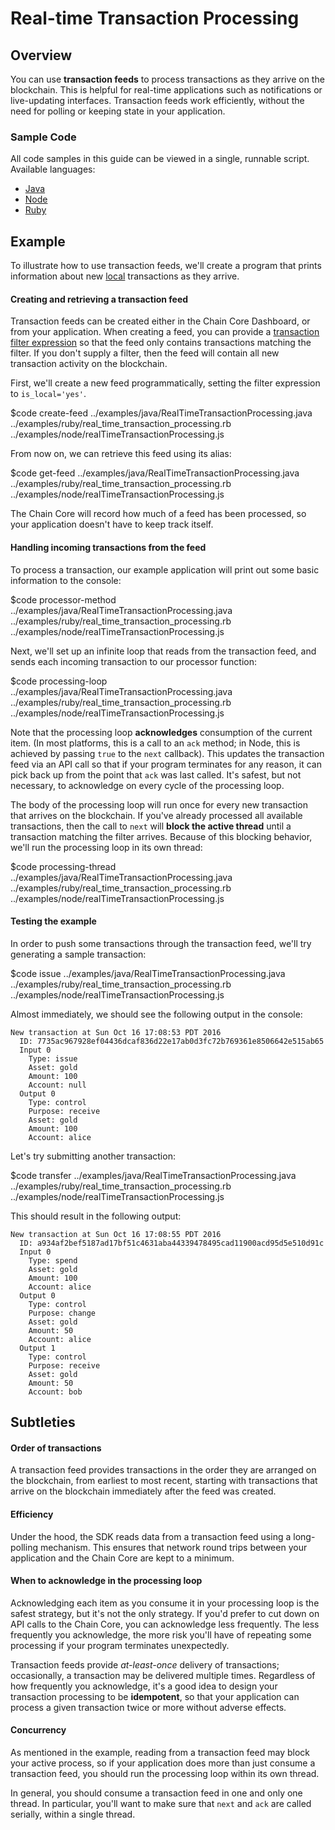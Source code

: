 # Real-time Transaction Processing

## Overview

You can use **transaction feeds** to process transactions as they arrive on the blockchain. This is helpful for real-time applications such as notifications or live-updating interfaces. Transaction feeds work efficiently, without the need for polling or keeping state in your application.

### Sample Code

All code samples in this guide can be viewed in a single, runnable script. Available languages:

- [Java](../examples/java/RealTimeTransactionProcessing.java)
- [Node](../examples/node/realTimeTransactionProcessing.js)
- [Ruby](../examples/ruby/real_time_transaction_processing.rb)

## Example

To illustrate how to use transaction feeds, we'll create a program that prints information about new [local](../learn-more/global-vs-local-data.md) transactions as they arrive.

#### Creating and retrieving a transaction feed

Transaction feeds can be created either in the Chain Core Dashboard, or from your application. When creating a feed, you can provide a [transaction filter expression](../build-applications/queries.md) so that the feed only contains transactions matching the filter. If you don't supply a filter, then the feed will contain all new transaction activity on the blockchain.

First, we'll create a new feed programmatically, setting the filter expression to `is_local='yes'`.

$code create-feed ../examples/java/RealTimeTransactionProcessing.java ../examples/ruby/real_time_transaction_processing.rb ../examples/node/realTimeTransactionProcessing.js

From now on, we can retrieve this feed using its alias:

$code get-feed ../examples/java/RealTimeTransactionProcessing.java ../examples/ruby/real_time_transaction_processing.rb ../examples/node/realTimeTransactionProcessing.js

The Chain Core will record how much of a feed has been processed, so your application doesn't have to keep track itself.

#### Handling incoming transactions from the feed

To process a transaction, our example application will print out some basic information to the console:

$code processor-method ../examples/java/RealTimeTransactionProcessing.java ../examples/ruby/real_time_transaction_processing.rb ../examples/node/realTimeTransactionProcessing.js

Next, we'll set up an infinite loop that reads from the transaction feed, and sends each incoming transaction to our processor function:

$code processing-loop ../examples/java/RealTimeTransactionProcessing.java ../examples/ruby/real_time_transaction_processing.rb ../examples/node/realTimeTransactionProcessing.js

Note that the processing loop **acknowledges** consumption of the current item. (In most platforms, this is a call to an `ack` method; in Node, this is achieved by passing `true` to the `next` callback). This updates the transaction feed via an API call so that if your program terminates for any reason, it can pick back up from the point that `ack` was last called. It's safest, but not necessary, to acknowledge on every cycle of the processing loop.

The body of the processing loop will run once for every new transaction that arrives on the blockchain. If you've already processed all available transactions, then the call to `next` will **block the active thread** until a transaction matching the filter arrives. Because of this blocking behavior, we'll run the processing loop in its own thread:

$code processing-thread ../examples/java/RealTimeTransactionProcessing.java ../examples/ruby/real_time_transaction_processing.rb ../examples/node/realTimeTransactionProcessing.js

#### Testing the example

In order to push some transactions through the transaction feed, we'll try generating a sample transaction:

$code issue ../examples/java/RealTimeTransactionProcessing.java ../examples/ruby/real_time_transaction_processing.rb ../examples/node/realTimeTransactionProcessing.js

Almost immediately, we should see the following output in the console:

```
New transaction at Sun Oct 16 17:08:53 PDT 2016
  ID: 7735ac967928ef04436dcaf836d22e17ab0d3fc72b769361e8506642e515ab65
  Input 0
    Type: issue
    Asset: gold
    Amount: 100
    Account: null
  Output 0
    Type: control
    Purpose: receive
    Asset: gold
    Amount: 100
    Account: alice
```

Let's try submitting another transaction:

$code transfer ../examples/java/RealTimeTransactionProcessing.java ../examples/ruby/real_time_transaction_processing.rb ../examples/node/realTimeTransactionProcessing.js

This should result in the following output:

```
New transaction at Sun Oct 16 17:08:55 PDT 2016
  ID: a934af2bef5187ad17bf51c4631aba44339478495cad11900acd95d5e510d91c
  Input 0
    Type: spend
    Asset: gold
    Amount: 100
    Account: alice
  Output 0
    Type: control
    Purpose: change
    Asset: gold
    Amount: 50
    Account: alice
  Output 1
    Type: control
    Purpose: receive
    Asset: gold
    Amount: 50
    Account: bob
```

## Subtleties

#### Order of transactions

A transaction feed provides transactions in the order they are arranged on the blockchain, from earliest to most recent, starting with transactions that arrive on the blockchain immediately after the feed was created.

#### Efficiency

Under the hood, the SDK reads data from a transaction feed using a long-polling mechanism. This ensures that network round trips between your application and the Chain Core are kept to a minimum.

#### When to acknowledge in the processing loop

Acknowledging each item as you consume it in your processing loop is the safest strategy, but it's not the only strategy. If you'd prefer to cut down on API calls to the Chain Core, you can acknowledge less frequently. The less frequently you acknowledge, the more risk you'll have of repeating some processing if your program terminates unexpectedly.

Transaction feeds provide *at-least-once* delivery of transactions; occasionally, a transaction may be delivered multiple times. Regardless of how frequently you acknowledge, it's a good idea to design your transaction processing to be **idempotent**, so that your application can process a given transaction twice or more without adverse effects.

#### Concurrency

As mentioned in the example, reading from a transaction feed may block your active process, so if your application does more than just consume a transaction feed, you should run the processing loop within its own thread.

In general, you should consume a transaction feed in one and only one thread. In particular, you'll want to make sure that `next` and `ack` are called serially, within a single thread.
